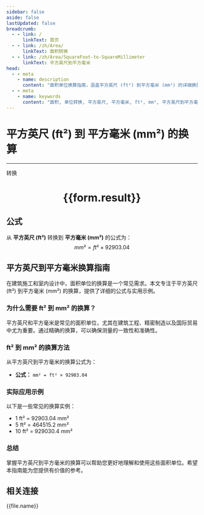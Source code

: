 ```yaml
---
sidebar: false
aside: false
lastUpdated: false
breadcrumb:
  - - link: /
      linkText: 首页
  - - link: /zh/Area/
      linkText: 面积转换
  - - link: /zh/Area/SquareFoot-to-SquareMillimeter
      linkText: 平方英尺到平方毫米
head:
  - - meta
    - name: description
      content: "面积单位换算指南，涵盖平方英尺 (ft²) 到平方毫米 (mm²) 的详细换算公式与说明。"
  - - meta
    - name: keywords
      content: "面积, 单位转换, 平方英尺, 平方毫米, ft², mm², 平方英尺到平方毫米, 面积转换指南"
---
```

# 平方英尺 (ft²) 到 平方毫米 (mm²) 的换算
---
<script setup>
import { onMounted, reactive, inject, ref } from 'vue'
import { NButton, NForm, NFormItem, NInput, NInputNumber, NSelect, NCard, useMessage,NGrid ,NGi } from 'naive-ui'
import { defineClientComponent } from 'vitepress'
import { Area } from '../../files';

const convert = inject('convert')

const form = reactive({
  number: null,
  result: '',
})

const convertHandler = () => {
  if (form.number !== null && !isNaN(form.number)) {
    const convertedValue = parseFloat(form.number) * 92903.04
    form.result = `${form.number}ft² = ${convertedValue.toFixed(2)}mm²`
  } else {
    form.result = '请输入有效的数值。'
  }
}
</script>

<n-form size="large" :model="form">
  <n-form-item label="平方英尺 (ft²)">
    <n-input-number v-model:value="form.number" placeholder="输入平方英尺" style="width: 100%" />
  </n-form-item>
  <n-form-item>
    <n-button type="primary" @click="convertHandler" block>转换</n-button>
  </n-form-item>
</n-form>

<n-card  embedded :bordered="false" hoverable>
  <div  style="text-align:center">
    <h1>{{form.result}}</h1>
  </div>
</n-card>

## 公式

从 **平方英尺 (ft²)** 转换到 **平方毫米 (mm²)** 的公式为：
$$ mm² = ft² \times 92903.04 $$

## 平方英尺到平方毫米换算指南

在建筑施工和室内设计中，面积单位的换算是一个常见需求。本文专注于平方英尺 (ft²) 到平方毫米 (mm²) 的换算，提供了详细的公式与实用示例。

### 为什么需要 ft² 到 mm² 的换算？

平方英尺和平方毫米是常见的面积单位，尤其在建筑工程、精密制造以及国际贸易中尤为重要。通过精确的换算，可以确保测量的一致性和准确性。

### ft² 到 mm² 的换算方法

从平方英尺到平方毫米的换算公式为：

- **公式：** `mm² = ft² × 92903.04`

### 实际应用示例

以下是一些常见的换算实例：

- 1 ft² = 92903.04 mm²
- 5 ft² = 464515.2 mm²
- 10 ft² = 929030.4 mm²

### 总结

掌握平方英尺到平方毫米的换算可以帮助您更好地理解和使用这些面积单位。希望本指南能为您提供有价值的参考。

## 相关连接
<n-grid x-gap="12" :cols="4">
  <n-gi v-for="(file, index) in Area" :key="index">
    <n-button
      text
      tag="a"
      :href="file.path"
      type="primary"
    >
      {{file.name}}
    </n-button>
  </n-gi>
</n-grid>